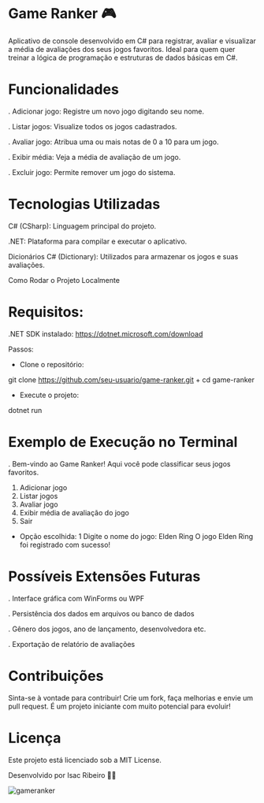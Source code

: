 # Game Ranker 🎮

Aplicativo de console desenvolvido em C# para registrar, avaliar e visualizar a média de avaliações dos seus jogos favoritos. Ideal para quem quer treinar a lógica de programação e estruturas de dados básicas em C#.

# Funcionalidades

. Adicionar jogo: Registre um novo jogo digitando seu nome.

. Listar jogos: Visualize todos os jogos cadastrados.

. Avaliar jogo: Atribua uma ou mais notas de 0 a 10 para um jogo.

. Exibir média: Veja a média de avaliação de um jogo.

. Excluir jogo: Permite remover um jogo do sistema.

# Tecnologias Utilizadas

C# (CSharp): Linguagem principal do projeto.

.NET: Plataforma para compilar e executar o aplicativo.

Dicionários C# (Dictionary): Utilizados para armazenar os jogos e suas avaliações.

Como Rodar o Projeto Localmente

# Requisitos:

.NET SDK instalado: https://dotnet.microsoft.com/download

Passos:

- Clone o repositório:

git clone https://github.com/seu-usuario/game-ranker.git
+
cd game-ranker

- Execute o projeto:

dotnet run

# Exemplo de Execução no Terminal

. Bem-vindo ao Game Ranker! Aqui você pode classificar seus jogos favoritos.

1. Adicionar jogo
2. Listar jogos
3. Avaliar jogo
4. Exibir média de avaliação do jogo
5. Sair

- Opção escolhida: 1
Digite o nome do jogo: Elden Ring
O jogo Elden Ring foi registrado com sucesso!

# Possíveis Extensões Futuras

. Interface gráfica com WinForms ou WPF

. Persistência dos dados em arquivos ou banco de dados

. Gênero dos jogos, ano de lançamento, desenvolvedora etc.

. Exportação de relatório de avaliações

# Contribuições

Sinta-se à vontade para contribuir! Crie um fork, faça melhorias e envie um pull request. É um projeto iniciante com muito potencial para evoluir!

# Licença

Este projeto está licenciado sob a MIT License.

Desenvolvido por Isac Ribeiro 👨‍💻


![gameranker](https://github.com/user-attachments/assets/7c66b02c-6139-47c5-8eac-ff3c9f122e15)

